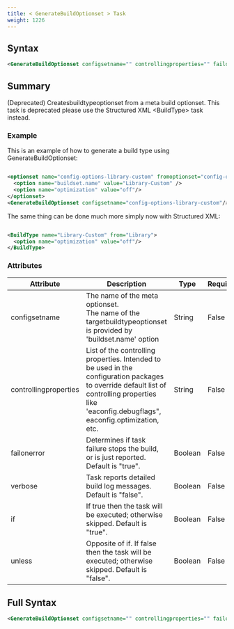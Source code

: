 ```yaml
---
title: < GenerateBuildOptionset > Task
weight: 1226
---
```

## Syntax
```xml
<GenerateBuildOptionset configsetname="" controllingproperties="" failonerror="" verbose="" if="" unless="" />
```
## Summary ##
(Deprecated) Createsbuildtypeoptionset from a meta build optionset.
This task is deprecated please use the Structured XML &lt;BuildType&gt; task instead.

### Example ###
This is an example of how to generate a build type using GenerateBuildOptionset:


```xml

<optionset name="config-options-library-custom" fromoptionset="config-options-library">
  <option name="buildset.name" value="Library-Custom" />
  <option name="optimization" value="off"/>
</optionset>
<GenerateBuildOptionset configsetname="config-options-library-custom"/>

```
The same thing can be done much more simply now with Structured XML:


```xml

<BuildType name="Library-Custom" from="Library">
  <option name="optimization" value="off"/>
</BuildType>

```



### Attributes
| Attribute | Description | Type | Required |
| --------- | ----------- | ---- | -------- |
| configsetname | The name of the meta optionset.<br>The name of the targetbuildtypeoptionset is provided by &#39;buildset.name&#39; option | String | False |
| controllingproperties | List of the controlling properties. Intended to be used in the configuration packages to override default list of controlling properties like<br>&#39;eaconfig.debugflags&quot;, eaconfig.optimization, etc. | String | False |
| failonerror | Determines if task failure stops the build, or is just reported. Default is &quot;true&quot;. | Boolean | False |
| verbose | Task reports detailed build log messages.  Default is &quot;false&quot;. | Boolean | False |
| if | If true then the task will be executed; otherwise skipped. Default is &quot;true&quot;. | Boolean | False |
| unless | Opposite of if.  If false then the task will be executed; otherwise skipped. Default is &quot;false&quot;. | Boolean | False |

## Full Syntax
```xml
<GenerateBuildOptionset configsetname="" controllingproperties="" failonerror="" verbose="" if="" unless="" />
```
